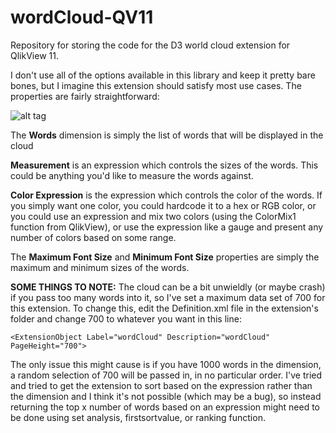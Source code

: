 wordCloud-QV11
==============

Repository for storing the code for the D3 world cloud extension for QlikView 11.

I don't use all of the options available in this library and keep it pretty bare bones, but I imagine this extension should satisfy most use cases. 
The properties are fairly straightforward:

![alt tag](http://community.qlik.com/servlet/JiveServlet/showImage/2-265261-22843/cloudprops.png)

The **Words** dimension is simply the list of words that will be displayed in the cloud
 
**Measurement** is an expression which controls the sizes of the words.  This could be anything you'd like to measure the words against.
 
**Color Expression** is the expression which controls the color of the words.  If you simply want one color, you could hardcode it to a hex or RGB color, or you could use an expression and mix two colors (using the ColorMix1 function from QlikView), or use the expression like a gauge and present any number of colors based on some range.
 
The **Maximum Font Size** and **Minimum Font Size** properties are simply the maximum and minimum sizes of the words.
 
**SOME THINGS TO NOTE:**
The cloud can be a bit unwieldly (or maybe crash) if you pass too many words into it, so I've set a maximum data set of 700 for this extension.  To change this, edit the Definition.xml file in the extension's folder and change 700 to whatever you want in this line:
```
<ExtensionObject Label="wordCloud" Description="wordCloud" PageHeight="700">
```
The only issue this might cause is if you have 1000 words in the dimension, a random selection of 700 will be passed in, in no particular order.  I've tried and tried to get the extension to sort based on the expression rather than the dimension and I think it's not possible (which may be a bug), so instead returning the top x number of words based on an expression might need to be done using set analysis, firstsortvalue, or ranking function.
